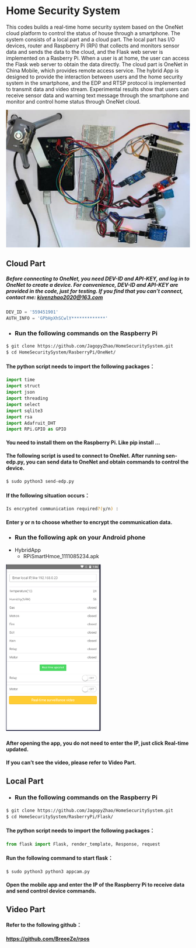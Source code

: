 # Home Security System
This codes builds a real-time home security system based on the OneNet cloud platform to control the status of house through a smartphone. The system consists of a local part and a cloud part. The local part has I/O devices, router and Raspberry Pi (RPi) that collects and monitors sensor data and sends the data to the cloud, and the Flask web server is implemented on a Rasberry Pi. When a user is at home, the user can access the Flask web server to obtain the data directly. The cloud part is OneNet in China Mobile, which provides remote access service. The hybrid App is designed to provide the interaction between users and the home security system in the smartphone, and the EDP and RTSP protocol is implemented to transmit data and video stream. Experimental results show that users can receive sensor data and warning text message through the smartphone and monitor and control home status through OneNet cloud.

![](https://github.com/JagopyZhao/HomeSecuritySystem/raw/master/Images/homeSecuritySystem.png) 

## Cloud Part
##### Before connecting to OneNet, you need DEV-ID and API-KEY, and log in to OneNet to create a device. For convenience, DEV-ID and API-KEY are provided in the code, just for testing. If you find that you can’t connect, contact me: kivenzhao2020@163.com

```python
DEV_ID = '559451901'
AUTH_INFO = 'GPbHpXhSCwlY*************' 
```

 * ### Run the following commands on the Raspberry Pi
```Bash
$ git clone https://github.com/JagopyZhao/HomeSecuritySystem.git
$ cd HomeSecuritySystem/RasberryPi/OneNet/
```
#### The python script needs to import the following packages：
```python
import time
import struct
import json
import threading
import select
import sqlite3
import rsa
import Adafruit_DHT
import RPi.GPIO as GPIO 
```
#### You need to install them on the Raspberry Pi. Like pip install ...

#### The following script is used to connect to OneNet. After running sen-edp.py, you can send data to OneNet and obtain commands to control the device.
```Bash
$ sudo python3 send-edp.py
```
#### If the following situation occurs：
```Bash
Is encrypted communication required?(y/n) :
```
#### Enter y or n to choose whether to encrypt the communication data.

 * ### Run the following apk on your Android phone
 * HybridApp
     * RPiSmartHmoe_1111085234.apk
 
![](https://github.com/JagopyZhao/HomeSecuritySystem/raw/master/Images/controlPanel2.png)

#### After opening the app, you do not need to enter the IP, just click Real-time updated.     
#### If you can’t see the video, please refer to Video Part.

## Local Part
 * ### Run the following commands on the Raspberry Pi
```Bash
$ git clone https://github.com/JagopyZhao/HomeSecuritySystem.git
$ cd HomeSecuritySystem/RasberryPi/Flask/
```

#### The python script needs to import the following packages：
```python
from flask import Flask, render_template, Response, request
```
#### Run the following command to start flask：
```Bash
$ sudo python3 python3 appcam.py
```
#### Open the mobile app and enter the IP of the Raspberry Pi to receive data and send control device commands.

## Video Part 
#### Refer to the following github：
#### https://github.com/BreeeZe/rpos

